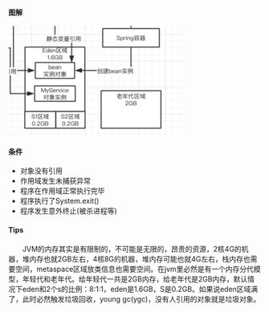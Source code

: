 #### 图解
![1266003516392996912](/images/Java/senior/1266003516392996912.png)

#### 条件
* 对象没有引用
* 作用域发生未捕获异常
* 程序在作用域正常执行完毕
* 程序执行了System.exit()
* 程序发生意外终止(被杀进程等)

#### Tips
&emsp;&emsp;JVM的内存其实是有限制的，不可能是无限的，昂贵的资源，2核4G的机器，堆内存也就2GB左右，4核8G的机器，堆内存可能也就4G左右，栈内存也需要空间，metaspace区域放类信息也需要空间。在jvm里必然是有一个内存分代模型，年轻代和老年代。给年轻代一共是2GB内存，给老年代是2GB内存，默认情况下eden和2个s的比例：8:1:1，eden是1.6GB，S是0.2GB。如果说eden区域满了，此时必然触发垃圾回收，young gc(ygc)，没有人引用的对象就是垃圾对象。
